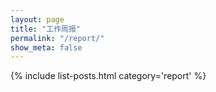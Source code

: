```yaml
---
layout: page
title: "工作周报"
permalink: "/report/"
show_meta: false
---
```


{% include list-posts.html category='report' %}
